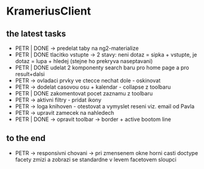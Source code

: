 # KrameriusClient

## the latest tasks
- PETR | DONE -> predelat taby na ng2-materialize
- PETR | DONE tlacitko vstupte -> 2 stavy: neni dotaz = sipka + vstupte, je dotaz = lupa + hledej (stejne ho prekryva naseptavani)
- PETR | DONE udelat 2 komponenty search baru pro home page a pro result+dalsi
- PETR -> ovladaci prvky ve ctecce nechat dole - oskinovat
- PETR -> dodelat casovou osu + kalendar - collapse z toolbaru
- PETR | DONE zakomentovat pocet zaznamu z toolbaru
- PETR -> aktivni filtry - pridat ikony
- PETR -> loga knihoven - otestovat a vymyslet reseni viz. email od Pavla
- PETR -> upravit zamecek na nahledech
- PETR | DONE -> opravit toolbar -> border + active bootom line

## to the end
- PETR -> responsivni chovani -> pri zmensenem okne horni casti doctype facety zmizi a zobrazi se standardne v levem facetovem sloupci
